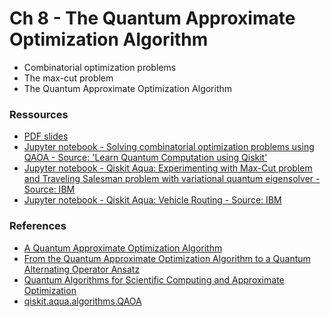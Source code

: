 # Ch 8 - The Quantum Approximate Optimization Algorithm
- Combinatorial optimization problems
- The max-cut problem
- The Quantum Approximate Optimization Algorithm

### Ressources

- [PDF slides](https://github.com/bfedrici-phd/QC-2020-CPE/blob/master/Ch8/Ch8-The-Quantum-Approximate-Optimization-Algorithm.pdf)
- [Jupyter notebook - Solving combinatorial optimization problems using QAOA - Source: 'Learn Quantum Computation using Qiskit'](https://github.com/bfedrici-phd/QC-2020-CPE/blob/master/Ch8/qaoa.ipynb)
- [Jupyter notebook - Qiskit Aqua: Experimenting with Max-Cut problem and Traveling Salesman problem with variational quantum eigensolver - Source: IBM](https://github.com/bfedrici-phd/QC-2020-CPE/blob/master/Ch8/max_cut_and_tsp.ipynb)
- [Jupyter notebook -  Qiskit Aqua: Vehicle Routing - Source: IBM](https://github.com/bfedrici-phd/QC-2020-CPE/blob/master/Ch8/vehicle_routing.ipynb)

### References
- [A Quantum Approximate Optimization Algorithm](https://arxiv.org/abs/1411.4028)
- [From the Quantum Approximate Optimization Algorithm to a Quantum Alternating Operator Ansatz](https://arxiv.org/abs/1709.03489)
- [Quantum Algorithms for Scientific Computing and Approximate Optimization](https://arxiv.org/abs/1805.03265)
- [qiskit.aqua.algorithms.QAOA](https://qiskit.org/documentation/apidoc/aqua/algorithms/algorithms.html#qiskit.aqua.algorithms.QAOA)
